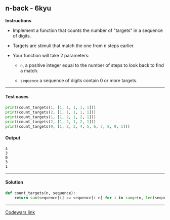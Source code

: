 ## n-back - 6kyu

**Instructions**

- Implement a function that counts the number of "targets" in a sequence of digits.

- Targets are stimuli that match the one from n steps earlier. 

- Your function will take 2 parameters:
    
    - `n`, a positive integer equal to the number of steps to look back to find a match.
    
    - `sequence` a sequence of digits contain 0 or more targets.

---

#### Test cases

```python
print(count_targets(1, [1, 1, 1, 1, 1]))
print(count_targets(2, [1, 1, 1, 1, 1]))
print(count_targets(1, [1, 2, 1, 2, 1]))
print(count_targets(2, [1, 2, 1, 2, 1]))
print(count_targets(9, [1, 2, 3, 4, 5, 6, 7, 8, 9, 1]))
```

#### Output 
```
4
3
0
3
1
```

---

#### Solution

```python
def count_targets(n, sequence):
    return sum(sequence[i] == sequence[i-n] for i in range(n, len(sequence)))
```

---

[Codewars link](https://www.codewars.com/kata/599c7f81ca4fa35314000140)
